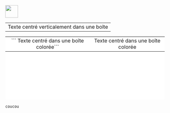 <img src="https://raw.githubusercontent.com/innng/innng/master/assets/kyubey.gif" height="40" />
<table align="center">
  <tr>
    <td align="center" valign="middle" height="red">
      Texte centré verticalement dans une boîte
    </td>
  </tr>
</table>

<table align="center" width="600" height="200" bgcolor="#FFFFFF">
  <tr>
    <td align="center" valign="middle">```
      Texte centré dans une boîte colorée```
    </td>
      <td align="center" valign="middle">
      Texte centré dans une boîte colorée
    </td>
  </tr>
</table>

```
coucou
```
